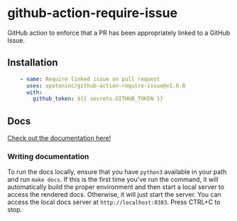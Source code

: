 # github-action-require-issue

GitHub action to enforce that a PR has been appropriately linked to a GitHub Issue.

## Installation

```yaml
    - name: Require linked issue on pull request
      uses: spotoninc/github-action-require-issue@v1.0.0
      with:
        github_token: ${{ secrets.GITHUB_TOKEN }}
```

## Docs

[Check out the documentation here!][docs]

### Writing documentation

To run the docs locally, ensure that you have `python3` available in your path and
run `make docs`.
If this is the first time you've run the command, it will automatically build
the proper environment and then start a local server to access the rendered docs.
Otherwise, it will just start the server.
You can access the local docs server at `http://localhost:8383`. Press CTRL+C to stop.

[docs]: https://spotoninc.github.io/github-action-require-issue

